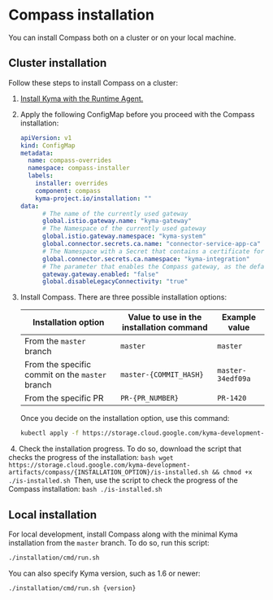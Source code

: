 # Compass installation

You can install Compass both on a cluster or on your local machine.

## Cluster installation

Follow these steps to install Compass on a cluster:

1. [Install Kyma with the Runtime Agent.](https://kyma-project.io/docs/master/components/runtime-agent#installation-installation)
2. Apply the following ConfigMap before you proceed with the Compass installation:

    ```yaml
    apiVersion: v1
    kind: ConfigMap
    metadata:
      name: compass-overrides
      namespace: compass-installer
      labels:
        installer: overrides
        component: compass
        kyma-project.io/installation: ""
    data:
          # The name of the currently used gateway
          global.istio.gateway.name: "kyma-gateway"
          # The Namespace of the currently used gateway
          global.istio.gateway.namespace: "kyma-system"
          global.connector.secrets.ca.name: "connector-service-app-ca"
          # The Namespace with a Secret that contains a certificate for the Connector Service
          global.connector.secrets.ca.namespace: "kyma-integration"
          # The parameter that enables the Compass gateway, as the default Kyma gateway is disabled in this installation mode
          gateway.gateway.enabled: "false"
          global.disableLegacyConnectivity: "true"
    ```

3. Install Compass. ​There are three possible installation options:

    | Installation option     	| Value to use in the installation command   	| Example value          	|
    |-------------------------	|-------------------	|-------------------------	|
    | From the `master` branch 	| `master`          	| `master`                	|
    | From the specific commit on the `master` branch 	| `master-{COMMIT_HASH}` 	| `master-34edf09a` 	|
    | From the specific PR       	| `PR-{PR_NUMBER}`         	| `PR-1420`     	|

    Once you decide on the installation option, use this command:
    ```bash
    kubectl apply -f https://storage.cloud.google.com/kyma-development-artifacts/compass/{INSTALLATION_OPTION}/compass-installer.yaml
    ```
​
4. Check the installation progress. To do so, download the script that checks the progress of the installation:
    ```bash
    wget https://storage.cloud.google.com/kyma-development-artifacts/compass/{INSTALLATION_OPTION}/is-installed.sh && chmod +x ./is-installed.sh
    ```
​
    Then, use the script to check the progress of the Compass installation:
    ```bash
    ./is-installed.sh
    ```

## Local installation

For local development, install Compass along with the minimal Kyma installation from the `master` branch. To do so, run this script:
```bash
./installation/cmd/run.sh
```

You can also specify Kyma version, such as 1.6 or newer:
```bash
./installation/cmd/run.sh {version}
```
